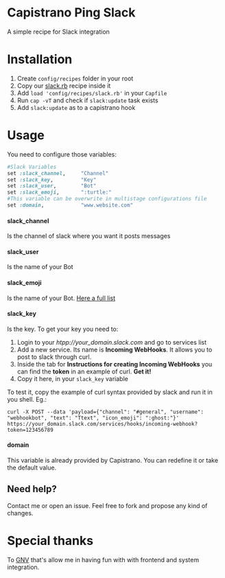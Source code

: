 Capistrano Ping Slack
=====================

A simple recipe for Slack integration

# Installation

1. Create `config/recipes` folder in your root
2. Copy our [slack.rb](config/recipes/slack.rb) recipe inside it
3. Add `load 'config/recipes/slack.rb'` in your `Capfile`
4. Run `cap -vT` and check if `slack:update` task exists
5. Add `slack:update` as to a capistrano hook

# Usage

You need to configure those variables:

```ruby
#Slack Variables
set :slack_channel,     "Channel"
set :slack_key,         "Key"
set :slack_user,        "Bot"
set :slack_emoji,       ":turtle:"
#This variable can be overwrite in multistage configurations file
set :domain,            "www.website.com"
```

#### slack_channel
Is the channel of slack where you want it posts messages

#### slack_user
Is the name of your Bot

#### slack_emoji
Is the name of your Bot. [Here a full list](http://www.emoji-cheat-sheet.com/)

#### slack_key
Is the key.
To get your key you need to:

1. Login to your *htpp://your_domain.slack.com* and go to services list
2. Add a new service. Its name is **Incoming WebHooks**. It allows you to post to slack through curl.
2. Inside the tab for **Instructions for creating Incoming WebHooks** you can find the **token** in an example of curl. **Get it!**
3. Copy it here, in your `slack_key` variable

To test it, copy the example of curl syntax provided by slack and run it in you shell.
Eg.:
```
curl -X POST --data 'payload={"channel": "#general", "username": "webhookbot", "text": "Ttext", "icon_emoji": ":ghost:"}' https://your_domain.slack.com/services/hooks/incoming-webhook?token=123456789
```

#### domain
This variable is already provided by Capistrano.
You can redefine it or take the default value.

## Need help?
Contact me or open an issue.
Feel free to fork and propose any kind of changes.

# Special thanks
To [GNV](http://gnvpartners.com) that's allow me in having fun with with frontend and system integration.